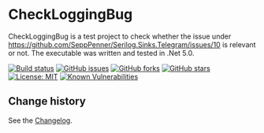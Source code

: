 CheckLoggingBug
====================================

CheckLoggingBug is a test project to check whether the issue under https://github.com/SeppPenner/Serilog.Sinks.Telegram/issues/10 is relevant or not.
The executable was written and tested in .Net 5.0.

[![Build status](https://ci.appveyor.com/api/projects/status/9moa9sseihdnb3ge?svg=true)](https://ci.appveyor.com/project/SeppPenner/checkloggingbug)
[![GitHub issues](https://img.shields.io/github/issues/SeppPenner/CheckLoggingBug.svg)](https://github.com/SeppPenner/CheckLoggingBug/issues)
[![GitHub forks](https://img.shields.io/github/forks/SeppPenner/CheckLoggingBug.svg)](https://github.com/SeppPenner/CheckLoggingBug/network)
[![GitHub stars](https://img.shields.io/github/stars/SeppPenner/CheckLoggingBug.svg)](https://github.com/SeppPenner/CheckLoggingBug/stargazers)
[![License: MIT](https://img.shields.io/badge/License-MIT-blue.svg)](https://raw.githubusercontent.com/SeppPenner/CheckLoggingBug/master/License.txt)
[![Known Vulnerabilities](https://snyk.io/test/github/SeppPenner/CheckLoggingBug/badge.svg)](https://snyk.io/test/github/SeppPenner/CheckLoggingBug)

Change history
--------------

See the [Changelog](https://github.com/SeppPenner/CheckLoggingBug/blob/master/Changelog.md).